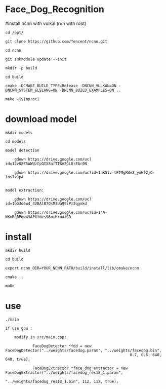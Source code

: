 # Face_Dog_Recognition

#install ncnn with vulkal (run with root)
    
    cd /opt/
    
    git clone https://github.com/Tencent/ncnn.git
    
    cd ncnn
    
    git submodule update --init
    
    mkdir -p build
    
    cd build
    
    cmake -DCMAKE_BUILD_TYPE=Release -DNCNN_VULKAN=ON -DNCNN_SYSTEM_GLSLANG=ON -DNCNN_BUILD_EXAMPLES=ON ..
    
    make -j$(nproc)

# download model

    mkdir models

    cd models
  
    model detection
        
        gdown https://drive.google.com/uc?id=12v08Z5WWUzCpQIX8ufTTBm2GLUrEAr0N
        
        gdown https://drive.google.com/uc?id=1aKSlv-tFTMgKWeZ_yoH92jO-1os7vJpA
        
   
    model extraction:
        
        gdown https://drive.google.com/uc?id=1bDJd6w4_4VBAlB7QsM3Ua99iPz3qgmkd
        
        gdown https://drive.google.com/uc?id=14A-WKmRqBPqw49APYYdes96oiHroAiGD




 
 
 # install
 
    mkdir build

    cd build

    export ncnn_DIR=YOUR_NCNN_PATH/build/install/lib/cmake/ncnn

    cmake ..

    make

# use
    
    ./main
    
    if use gpu :
        
        modify in src/main.cpp:
            
                FaceDogDetector *fdd = new FaceDogDetector("../weights/facedog.param", "../weights/facedog.bin",
                                                           0.7, 0.5, 640, 640, true);

                FaceDogExtractor *face_dog_extractor = new FaceDogExtractor("../weights/facedog_res18_1.param",
                                                                            "../weights/facedog_res18_1.bin", 112, 112, true);
  

   
    
